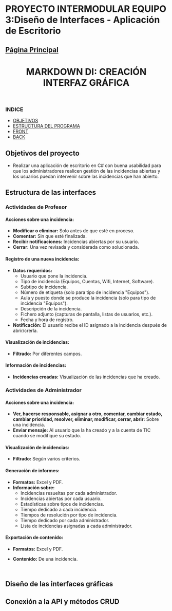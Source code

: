 # PROYECTO INTERMODULAR EQUIPO 3:Diseño de Interfaces - Aplicación de Escritorio
## [Página Principal](https://github.com/Kangelx/Proyecto2024-2025/blob/main/README.md)
</head>
  <body>
    <header class="page-header" role="banner">
      <h1 class="project-name">MARKDOWN DI: CREACIÓN INTERFAZ GRÁFICA</h1>
    </header>
   

<h3 id="indice">INDICE</h3>
    <ul>
      <li><a href="#objetivos">OBJETIVOS</a></li>
      <li><a href="#estructura">ESTRUCTURA DEL PROGRAMA</a></li>
      <li><a href="#front">FRONT</a></li>
      <li><a href="#back">BACK</a></li>
      </ul>
    
    

<div id='objetivos'/>

## Objetivos del proyecto

- Realizar una aplicación de escritorio en C# con buena usabilidad para que los administradores realicen gestión de las incidencias abiertas y los usuarios puedan intervenir sobre las incidencias que han abierto.


<div id='estructura'/>

## Estructura de las interfaces 

 ### Actividades de Profesor

#### Acciones sobre una incidencia:
- **Modificar o eliminar:** Solo antes de que esté en proceso.
- **Comentar:** Sin que esté finalizada.
- **Recibir notificaciones:** Incidencias abiertas por su usuario.
- **Cerrar:** Una vez revisada y considerada como solucionada.

#### Registro de una nueva incidencia:
- **Datos requeridos:**
  - Usuario que pone la incidencia.
  - Tipo de incidencia (Equipos, Cuentas, Wifi, Internet, Software).
  - Subtipo de incidencia.
  - Número de etiqueta (solo para tipo de incidencia "Equipos").
  - Aula y puesto donde se produce la incidencia (solo para tipo de incidencia "Equipos").
  - Descripción de la incidencia.
  - Fichero adjunto (capturas de pantalla, listas de usuarios, etc.).
  - Fecha y hora de registro.
- **Notificación:** El usuario recibe el ID asignado a la incidencia después de abrir/crerla.

#### Visualización de incidencias:
- **Filtrado:** Por diferentes campos.

#### Información de incidencias:
- **Incidencias creadas:** Visualización de las incidencias que ha creado.

### Actividades de Administrador

#### Acciones sobre una incidencia:
- **Ver, hacerse responsable, asignar a otro, comentar, cambiar estado, cambiar prioridad, resolver, eliminar, modificar, cerrar, abrir:** Sobre una incidencia.
- **Enviar mensaje:** Al usuario que la ha creado y a la cuenta de TIC cuando se modifique su estado.

#### Visualización de incidencias:
- **Filtrado:** Según varios criterios.

#### Generación de informes:
- **Formatos:** Excel y PDF.
- **Información sobre:**
  - Incidencias resueltas por cada administrador.
  - Incidencias abiertas por cada usuario.
  - Estadísticas sobre tipos de incidencias.
  - Tiempo dedicado a cada incidencia.
  - Tiempos de resolución por tipo de incidencia.
  - Tiempo dedicado por cada administrador.
  - Lista de incidencias asignadas a cada administrador.

#### Exportación de contenido:
- **Formatos:** Excel y PDF.
- **Contenido:** De una incidencia.



    ```


<div id='front'/>

## Diseño de las interfaces gráficas





<div id='back'/>

## Conexión a la API y métodos CRUD



</body>
</html>

  
